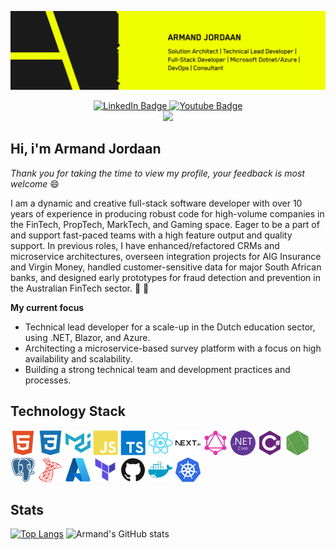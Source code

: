 ![Banner](https://github.com/jordaanarmand/jordaanarmand/blob/main/images/banner-2.png?raw=true)

<div id="badges" align="center">
  <a href="https://www.linkedin.com/in/armandjordaan/">
    <img src="https://img.shields.io/badge/LinkedIn-blue?style=for-the-badge&logo=linkedin&logoColor=white" alt="LinkedIn Badge"/>
  </a>
  <a href="https://www.youtube.com/@CodeAnvil">
    <img src="https://img.shields.io/badge/YouTube-red?style=for-the-badge&logo=youtube&logoColor=white" alt="Youtube Badge"/>
  </a>
</div>

<div align="center">
    <img src="https://komarev.com/ghpvc/?username=jordaanarmand&style=for-the-badge"/>
</div>

## Hi, i'm Armand Jordaan

_Thank you for taking the time to view my profile, your feedback is most welcome_ :smile:

I am a dynamic and creative full-stack software developer with over 10 years of experience in producing robust code for high-volume companies in the FinTech, PropTech, MarkTech, and Gaming space. Eager to be a part of and support fast-paced teams with a high feature output and quality support. In previous roles, I have enhanced/refactored CRMs and microservice architectures, overseen integration projects for AIG Insurance and Virgin Money, handled customer-sensitive data for major South African banks, and designed early prototypes for fraud detection and prevention in the Australian FinTech sector. :rocket: :bank:

**My current focus**

- Technical lead developer for a scale-up in the Dutch education sector, using .NET, Blazor, and Azure.
- Architecting a microservice-based survey platform with a focus on high availability and scalability.
- Building a strong technical team and development practices and processes.

## Technology Stack

<div align="left">
  <img src="https://github.com/devicons/devicon/blob/master/icons/html5/html5-plain.svg" alt="html" width="40" height="40"/>
  <img src="https://github.com/devicons/devicon/blob/master/icons/css3/css3-plain.svg" alt="css3" width="40" height="40"/>
  <img src="https://github.com/devicons/devicon/blob/master/icons/materialui/materialui-plain.svg" alt="materialui" width="40" height="40"/>
  <img src="https://github.com/devicons/devicon/blob/master/icons/javascript/javascript-plain.svg" alt="javascript" width="40" height="40"/>
  <img src="https://github.com/devicons/devicon/blob/master/icons/typescript/typescript-plain.svg" alt="typescript" width="40" height="40"/> 
  <img src="https://github.com/devicons/devicon/blob/master/icons/react/react-original.svg" alt="react" width="40" height="40"/>
  <img src="https://github.com/devicons/devicon/blob/master/icons/nextjs/nextjs-original-wordmark.svg" alt="nextjs" width="40" height="40"/>
  <img src="https://github.com/devicons/devicon/blob/master/icons/graphql/graphql-plain.svg" alt="graphql" width="40" height="40"/>
  <img src="https://github.com/devicons/devicon/blob/master/icons/dotnetcore/dotnetcore-original.svg" alt="dotnet-core" width="40" height="40"/>
  <img src="https://github.com/devicons/devicon/blob/master/icons/csharp/csharp-plain.svg" alt="csharp" width="40" height="40"/>
  <img src="https://github.com/devicons/devicon/blob/master/icons/nodejs/nodejs-plain.svg" alt="nodejs" width="40" height="40"/>
  <img src="https://github.com/devicons/devicon/blob/master/icons/postgresql/postgresql-plain.svg" alt="postgresql" width="40" height="40"/>
  <img src="https://github.com/devicons/devicon/blob/master/icons/microsoftsqlserver/microsoftsqlserver-plain.svg" alt="mssql" width="40" height="40"/>
  <img src="https://github.com/devicons/devicon/blob/master/icons/azure/azure-original.svg" alt="azure" width="40" height="40"/>
  <img src="https://github.com/devicons/devicon/blob/master/icons/terraform/terraform-original.svg" alt="terraform" width="40" height="40"/>
  <img src="https://github.com/devicons/devicon/blob/master/icons/github/github-original.svg" alt="github" width="40" height="40"/>
  <img src="https://github.com/devicons/devicon/blob/master/icons/docker/docker-plain.svg" alt="docker" width="40" height="40"/>
  <img src="https://github.com/devicons/devicon/blob/master/icons/kubernetes/kubernetes-plain.svg" alt="kubernetes" width="40" height="40"/>
</div>

## Stats

[![Top Langs](https://github-readme-stats.vercel.app/api/top-langs/?username=jordaanarmand&theme=cobalt2)](https://github.com/anuraghazra/github-readme-stats)
![Armand's GitHub stats](https://github-readme-stats.vercel.app/api?username=jordaanarmand&show_icons=true&theme=cobalt2)
